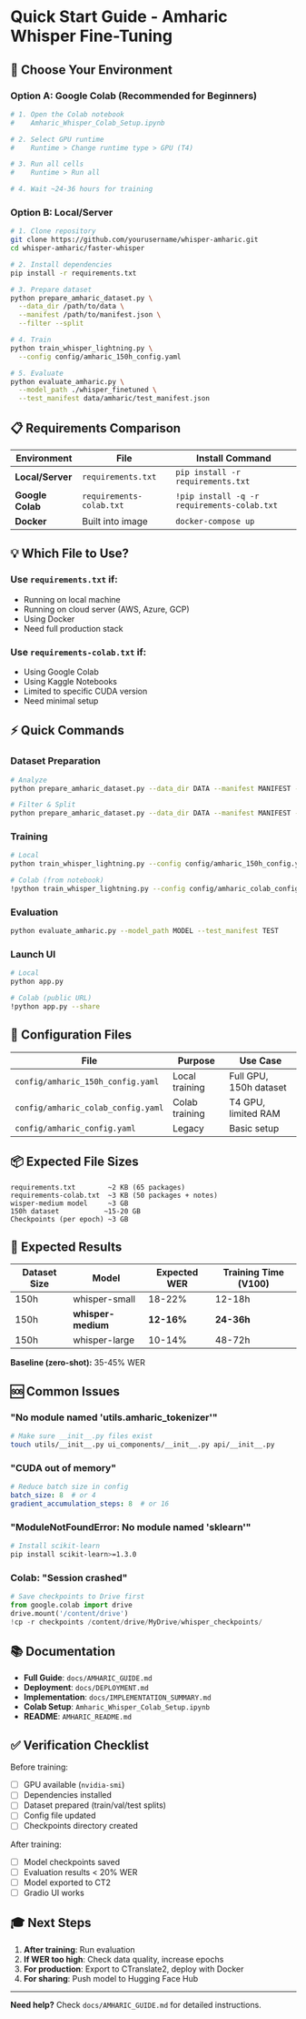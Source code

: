 # Quick Start Guide - Amharic Whisper Fine-Tuning

## 🚀 Choose Your Environment

### Option A: Google Colab (Recommended for Beginners)

```python
# 1. Open the Colab notebook
#    Amharic_Whisper_Colab_Setup.ipynb

# 2. Select GPU runtime
#    Runtime > Change runtime type > GPU (T4)

# 3. Run all cells
#    Runtime > Run all

# 4. Wait ~24-36 hours for training
```

### Option B: Local/Server

```bash
# 1. Clone repository
git clone https://github.com/yourusername/whisper-amharic.git
cd whisper-amharic/faster-whisper

# 2. Install dependencies
pip install -r requirements.txt

# 3. Prepare dataset
python prepare_amharic_dataset.py \
  --data_dir /path/to/data \
  --manifest /path/to/manifest.json \
  --filter --split

# 4. Train
python train_whisper_lightning.py \
  --config config/amharic_150h_config.yaml

# 5. Evaluate
python evaluate_amharic.py \
  --model_path ./whisper_finetuned \
  --test_manifest data/amharic/test_manifest.json
```

## 📋 Requirements Comparison

| Environment | File | Install Command |
|------------|------|----------------|
| **Local/Server** | `requirements.txt` | `pip install -r requirements.txt` |
| **Google Colab** | `requirements-colab.txt` | `!pip install -q -r requirements-colab.txt` |
| **Docker** | Built into image | `docker-compose up` |

## 💡 Which File to Use?

### Use `requirements.txt` if:
- Running on local machine
- Running on cloud server (AWS, Azure, GCP)
- Using Docker
- Need full production stack

### Use `requirements-colab.txt` if:
- Using Google Colab
- Using Kaggle Notebooks
- Limited to specific CUDA version
- Need minimal setup

## ⚡ Quick Commands

### Dataset Preparation
```bash
# Analyze
python prepare_amharic_dataset.py --data_dir DATA --manifest MANIFEST --analyze

# Filter & Split
python prepare_amharic_dataset.py --data_dir DATA --manifest MANIFEST --filter --split
```

### Training
```bash
# Local
python train_whisper_lightning.py --config config/amharic_150h_config.yaml

# Colab (from notebook)
!python train_whisper_lightning.py --config config/amharic_colab_config.yaml
```

### Evaluation
```bash
python evaluate_amharic.py --model_path MODEL --test_manifest TEST
```

### Launch UI
```bash
# Local
python app.py

# Colab (public URL)
!python app.py --share
```

## 🔧 Configuration Files

| File | Purpose | Use Case |
|------|---------|----------|
| `config/amharic_150h_config.yaml` | Local training | Full GPU, 150h dataset |
| `config/amharic_colab_config.yaml` | Colab training | T4 GPU, limited RAM |
| `config/amharic_config.yaml` | Legacy | Basic setup |

## 📦 Expected File Sizes

```
requirements.txt        ~2 KB (65 packages)
requirements-colab.txt  ~3 KB (50 packages + notes)
wisper-medium model     ~3 GB
150h dataset           ~15-20 GB
Checkpoints (per epoch) ~3 GB
```

## 🎯 Expected Results

| Dataset Size | Model | Expected WER | Training Time (V100) |
|--------------|-------|-------------|---------------------|
| 150h | whisper-small | 18-22% | 12-18h |
| 150h | **whisper-medium** | **12-16%** | **24-36h** |
| 150h | whisper-large | 10-14% | 48-72h |

**Baseline (zero-shot):** 35-45% WER

## 🆘 Common Issues

### "No module named 'utils.amharic_tokenizer'"
```bash
# Make sure __init__.py files exist
touch utils/__init__.py ui_components/__init__.py api/__init__.py
```

### "CUDA out of memory"
```yaml
# Reduce batch size in config
batch_size: 8  # or 4
gradient_accumulation_steps: 8  # or 16
```

### "ModuleNotFoundError: No module named 'sklearn'"
```bash
# Install scikit-learn
pip install scikit-learn>=1.3.0
```

### Colab: "Session crashed"
```python
# Save checkpoints to Drive first
from google.colab import drive
drive.mount('/content/drive')
!cp -r checkpoints /content/drive/MyDrive/whisper_checkpoints/
```

## 📚 Documentation

- **Full Guide**: `docs/AMHARIC_GUIDE.md`
- **Deployment**: `docs/DEPLOYMENT.md`
- **Implementation**: `docs/IMPLEMENTATION_SUMMARY.md`
- **Colab Setup**: `Amharic_Whisper_Colab_Setup.ipynb`
- **README**: `AMHARIC_README.md`

## ✅ Verification Checklist

Before training:
- [ ] GPU available (`nvidia-smi`)
- [ ] Dependencies installed
- [ ] Dataset prepared (train/val/test splits)
- [ ] Config file updated
- [ ] Checkpoints directory created

After training:
- [ ] Model checkpoints saved
- [ ] Evaluation results < 20% WER
- [ ] Model exported to CT2
- [ ] Gradio UI works

## 🎓 Next Steps

1. **After training**: Run evaluation
2. **If WER too high**: Check data quality, increase epochs
3. **For production**: Export to CTranslate2, deploy with Docker
4. **For sharing**: Push model to Hugging Face Hub

---

**Need help?** Check `docs/AMHARIC_GUIDE.md` for detailed instructions.
